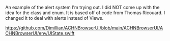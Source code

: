
An example of the alert system I'm trying out. I did NOT come up with the idea for the class and enum. It is based off of code from Thomas Ricouard. I changed it to deal with alerts instead of Views.

https://github.com/Dimillian/ACHNBrowserUI/blob/main/ACHNBrowserUI/ACHNBrowserUI/env/UIState.swift
